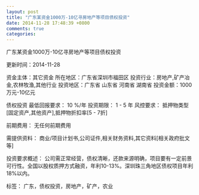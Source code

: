 ```yaml
---
layout: post
title: "广东某资金1000万-10亿寻房地产等项目债权投资"
date: 2014-11-28 17:48:39 +0800
comments: true
categories: 
---
```

广东某资金1000万-10亿寻房地产等项目债权投资



更新时间：2014-11-28

资金主体：其它资金
所在地区：广东省深圳市福田区
投资行业：房地产,矿产冶金,农林牧渔,其他行业
投资地区：广东省 山东省 河南省 湖南省
投资金额：1000万元-10亿元

债权投资
最低回报要求：
                            10 %/年
                                                                                投资期限：
                            1 - 5 年
                                                                                                                                        风控要求：
                            抵押物类型[固定资产,其他资产],抵押物折扣率[5 - 7折]

前期费用：
无任何前期费用

需提供资料：
商业/项目计划书,公司证件,相关财务资料,其它资料[相关政府批文等]

投资要求概述：
公司需正常经营，债权清晰，还款来源明确，项目要有一定前景可行性。全国以股权质押方式融资，年利10-13%。深圳珠三角地区债权项目年利18%以内。

标签：
广东，债权投资，房地产，矿产，农业

